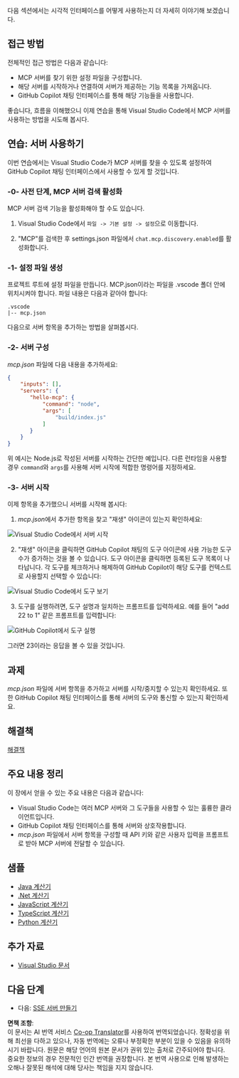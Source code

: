 <!--
CO_OP_TRANSLATOR_METADATA:
{
  "original_hash": "54e9ffc5dba01afcb8880a9949fd1881",
  "translation_date": "2025-07-04T16:20:10+00:00",
  "source_file": "03-GettingStarted/04-vscode/README.md",
  "language_code": "ko"
}
-->
다음 섹션에서는 시각적 인터페이스를 어떻게 사용하는지 더 자세히 이야기해 보겠습니다.

## 접근 방법

전체적인 접근 방법은 다음과 같습니다:

- MCP 서버를 찾기 위한 설정 파일을 구성합니다.
- 해당 서버를 시작하거나 연결하여 서버가 제공하는 기능 목록을 가져옵니다.
- GitHub Copilot 채팅 인터페이스를 통해 해당 기능들을 사용합니다.

좋습니다, 흐름을 이해했으니 이제 연습을 통해 Visual Studio Code에서 MCP 서버를 사용하는 방법을 시도해 봅시다.

## 연습: 서버 사용하기

이번 연습에서는 Visual Studio Code가 MCP 서버를 찾을 수 있도록 설정하여 GitHub Copilot 채팅 인터페이스에서 사용할 수 있게 할 것입니다.

### -0- 사전 단계, MCP 서버 검색 활성화

MCP 서버 검색 기능을 활성화해야 할 수도 있습니다.

1. Visual Studio Code에서 `파일 -> 기본 설정 -> 설정`으로 이동합니다.

2. "MCP"를 검색한 후 settings.json 파일에서 `chat.mcp.discovery.enabled`를 활성화합니다.

### -1- 설정 파일 생성

프로젝트 루트에 설정 파일을 만듭니다. MCP.json이라는 파일을 .vscode 폴더 안에 위치시켜야 합니다. 파일 내용은 다음과 같아야 합니다:

```text
.vscode
|-- mcp.json
```

다음으로 서버 항목을 추가하는 방법을 살펴봅시다.

### -2- 서버 구성

*mcp.json* 파일에 다음 내용을 추가하세요:

```json
{
    "inputs": [],
    "servers": {
       "hello-mcp": {
           "command": "node",
           "args": [
               "build/index.js"
           ]
       }
    }
}
```

위 예시는 Node.js로 작성된 서버를 시작하는 간단한 예입니다. 다른 런타임을 사용할 경우 `command`와 `args`를 사용해 서버 시작에 적합한 명령어를 지정하세요.

### -3- 서버 시작

이제 항목을 추가했으니 서버를 시작해 봅시다:

1. *mcp.json*에서 추가한 항목을 찾고 "재생" 아이콘이 있는지 확인하세요:

  ![Visual Studio Code에서 서버 시작](../../../../translated_images/vscode-start-server.8e3c986612e3555de47e5b1e37b2f3020457eeb6a206568570fd74a17e3796ad.ko.png)  

2. "재생" 아이콘을 클릭하면 GitHub Copilot 채팅의 도구 아이콘에 사용 가능한 도구 수가 증가하는 것을 볼 수 있습니다. 도구 아이콘을 클릭하면 등록된 도구 목록이 나타납니다. 각 도구를 체크하거나 해제하여 GitHub Copilot이 해당 도구를 컨텍스트로 사용할지 선택할 수 있습니다:

  ![Visual Studio Code에서 도구 보기](../../../../translated_images/vscode-tool.0b3bbea2fb7d8c26ddf573cad15ef654e55302a323267d8ee6bd742fe7df7fed.ko.png)

3. 도구를 실행하려면, 도구 설명과 일치하는 프롬프트를 입력하세요. 예를 들어 "add 22 to 1" 같은 프롬프트를 입력합니다:

  ![GitHub Copilot에서 도구 실행](../../../../translated_images/vscode-agent.d5a0e0b897331060518fe3f13907677ef52b879db98c64d68a38338608f3751e.ko.png)

  그러면 23이라는 응답을 볼 수 있을 것입니다.

## 과제

*mcp.json* 파일에 서버 항목을 추가하고 서버를 시작/중지할 수 있는지 확인하세요. 또한 GitHub Copilot 채팅 인터페이스를 통해 서버의 도구와 통신할 수 있는지 확인하세요.

## 해결책

[해결책](./solution/README.md)

## 주요 내용 정리

이 장에서 얻을 수 있는 주요 내용은 다음과 같습니다:

- Visual Studio Code는 여러 MCP 서버와 그 도구들을 사용할 수 있는 훌륭한 클라이언트입니다.
- GitHub Copilot 채팅 인터페이스를 통해 서버와 상호작용합니다.
- *mcp.json* 파일에서 서버 항목을 구성할 때 API 키와 같은 사용자 입력을 프롬프트로 받아 MCP 서버에 전달할 수 있습니다.

## 샘플

- [Java 계산기](../samples/java/calculator/README.md)
- [.Net 계산기](../../../../03-GettingStarted/samples/csharp)
- [JavaScript 계산기](../samples/javascript/README.md)
- [TypeScript 계산기](../samples/typescript/README.md)
- [Python 계산기](../../../../03-GettingStarted/samples/python)

## 추가 자료

- [Visual Studio 문서](https://code.visualstudio.com/docs/copilot/chat/mcp-servers)

## 다음 단계

- 다음: [SSE 서버 만들기](../05-sse-server/README.md)

**면책 조항**:  
이 문서는 AI 번역 서비스 [Co-op Translator](https://github.com/Azure/co-op-translator)를 사용하여 번역되었습니다. 정확성을 위해 최선을 다하고 있으나, 자동 번역에는 오류나 부정확한 부분이 있을 수 있음을 유의하시기 바랍니다. 원문은 해당 언어의 원본 문서가 권위 있는 출처로 간주되어야 합니다. 중요한 정보의 경우 전문적인 인간 번역을 권장합니다. 본 번역 사용으로 인해 발생하는 오해나 잘못된 해석에 대해 당사는 책임을 지지 않습니다.